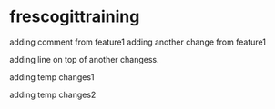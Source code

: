 # frescogittraining
adding comment from feature1
adding another change from feature1

adding line on top of another changess.

adding temp changes1

adding temp changes2

